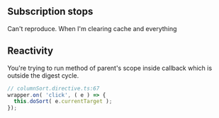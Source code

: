 ## Subscription stops

Can't reproduce.
When I'm clearing cache and everything

## Reactivity

You're trying to run method of parent's scope inside callback which is outside the digest cycle.

```javascript
// columnSort.directive.ts:67
wrapper.on( 'click', ( e ) => {
  this.doSort( e.currentTarget );
});
```
